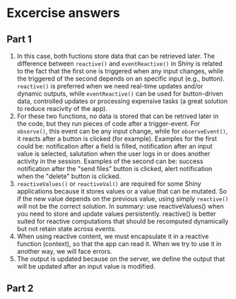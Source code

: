 # Excercise answers

## Part 1

1. In this case, both fuctions store data that can be retrieved later. The difference between `reactive()` and `eventReactive()` in Shiny is related to the fact that the first one is triggered when any input changes, while the triggered of the second depends on an specific input (e.g., button). `reactive()` is preferred when we need real-time updates and/or dynamic outputs, while `eventReactive()` can be used for button-driven data, controlled updates or processing expensive tasks (a great solution to reduce reacivity of the app).
2. For these two functions, no data is stored that can be retrived later in the code, but they run pieces of code after a trigger-event. For `observe()`, this event can be any input change, while for `observeEvent()`, it reacts after a button is clicked (for example). Examples for the first could be: notification after a field is filled, notification after an input value is selected, salutation when the user logs in or does another activity in the session. Examples of the second can be: success notification after the "send files" button is clicked, alert notification when the "delete" button is clicked.
3. `reactiveValues()` or `reactiveVal()` are required for some Shiny applications because it stores values or a value that can be mutated. So if the new value depends on the previous value, using simply `reactive()` will not be the correct solution. In summary: use reactiveValues() when you need to store and update values persistently. reactive() is better suited for reactive computations that should be recomputed dynamically but not retain state across events.
4. When using reactive content, we must encapsulate it in a reactive function (context), so that the app can read it. When we try to use it in another way, we will face errors.
5. The output is updated because on the server, we define the output that will be updated after an input value is modified.

## Part 2

